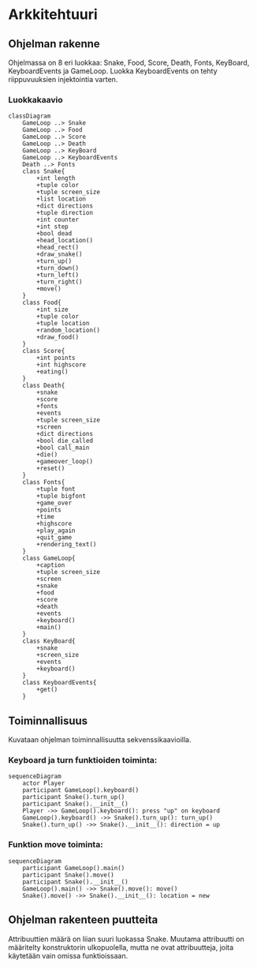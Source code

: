 # Arkkitehtuuri
## Ohjelman rakenne
Ohjelmassa on 8 eri luokkaa: Snake, Food, Score, Death, Fonts, KeyBoard, KeyboardEvents ja GameLoop. Luokka KeyboardEvents on tehty riippuvuuksien injektointia varten.
### Luokkakaavio

```mermaid
classDiagram
    GameLoop ..> Snake
    GameLoop ..> Food
    GameLoop ..> Score
    GameLoop ..> Death
    GameLoop ..> KeyBoard
    GameLoop ..> KeyboardEvents
    Death ..> Fonts
    class Snake{
        +int length
        +tuple color
        +tuple screen_size
        +list location
        +dict directions
        +tuple direction
        +int counter
        +int step
        +bool dead
        +head_location()
        +head_rect()
        +draw_snake()
        +turn_up()
        +turn_down()
        +turn_left()
        +turn_right()
        +move()
    }
    class Food{
        +int size
        +tuple color
        +tuple location
        +random_location()
        +draw_food()
    }
    class Score{
        +int points
        +int highscore
        +eating()
    }
    class Death{
        +snake
        +score
        +fonts
        +events
        +tuple screen_size
        +screen
        +dict directions
        +bool die_called
        +bool call_main
        +die()
        +gameover_loop()
        +reset()
    }
    class Fonts{
        +tuple font
        +tuple bigfont
        +game_over
        +points
        +time
        +highscore
        +play_again
        +quit_game
        +rendering_text()
    }
    class GameLoop{
        +caption
        +tuple screen_size
        +screen
        +snake
        +food
        +score
        +death
        +events
        +keyboard()
        +main()
    }
    class KeyBoard{
        +snake
        +screen_size
        +events
        +keyboard()
    }
    class KeyboardEvents{
        +get()
    }
```

## Toiminnallisuus
Kuvataan ohjelman toiminnallisuutta sekvenssikaavioilla.
### Keyboard ja turn funktioiden toiminta:

```mermaid
sequenceDiagram
    actor Player
    participant GameLoop().keyboard()
    participant Snake().turn_up()
    participant Snake().__init__()
    Player ->> GameLoop().keyboard(): press "up" on keyboard
    GameLoop().keyboard() ->> Snake().turn_up(): turn_up()
    Snake().turn_up() ->> Snake().__init__(): direction = up
```

### Funktion move toiminta:

```mermaid
sequenceDiagram
    participant GameLoop().main()
    participant Snake().move()
    participant Snake().__init__()
    GameLoop().main() ->> Snake().move(): move()
    Snake().move() ->> Snake().__init__(): location = new
```

## Ohjelman rakenteen puutteita
Attribuuttien määrä on liian suuri luokassa Snake. Muutama attribuutti on määritelty konstruktorin ulkopuolella, mutta ne ovat attribuutteja, joita käytetään vain omissa funktioissaan.
